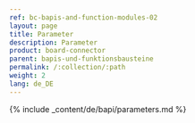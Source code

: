 ```yaml
---
ref: bc-bapis-and-function-modules-02
layout: page
title: Parameter
description: Parameter
product: board-connector
parent: bapis-und-funktionsbausteine
permalink: /:collection/:path
weight: 2
lang: de_DE
---
```


{% include _content/de/bapi/parameters.md %}
